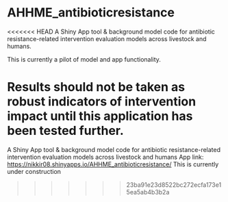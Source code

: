 # AHHME_antibioticresistance
<<<<<<< HEAD
A Shiny App tool &amp; background model code for antibiotic resistance-related intervention evaluation models across livestock and humans.

This is currently a pilot of model and app functionality.

Results should not be taken as robust indicators of intervention impact until this application has been tested further. 
=======
A Shiny App tool &amp; background model code for antibiotic resistance-related intervention evaluation models across livestock and humans
App link: https://nikkir08.shinyapps.io/AHHME_antibioticresistance/ 
This is currently under construction 
>>>>>>> 23ba91e23d8522bc272ecfa173e15ea5ab4b3b2a
